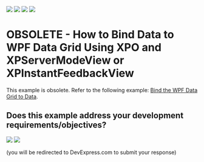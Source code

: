 <!-- default badges list -->
![](https://img.shields.io/endpoint?url=https://codecentral.devexpress.com/api/v1/VersionRange/186436251/21.2.3%2B)
[![](https://img.shields.io/badge/Open_in_DevExpress_Support_Center-FF7200?style=flat-square&logo=DevExpress&logoColor=white)](https://supportcenter.devexpress.com/ticket/details/T828754)
[![](https://img.shields.io/badge/📖_How_to_use_DevExpress_Examples-e9f6fc?style=flat-square)](https://docs.devexpress.com/GeneralInformation/403183)
[![](https://img.shields.io/badge/💬_Leave_Feedback-feecdd?style=flat-square)](#does-this-example-address-your-development-requirementsobjectives)
<!-- default badges end -->

# OBSOLETE - How to Bind Data to WPF Data Grid Using XPO and XPServerModeView or XPInstantFeedbackView

This example is obsolete. Refer to the following example: [Bind the WPF Data Grid to Data](https://github.com/DevExpress-Examples/how-to-bind-wpf-grid-to-data).
<!-- feedback -->
## Does this example address your development requirements/objectives?

[<img src="https://www.devexpress.com/support/examples/i/yes-button.svg"/>](https://www.devexpress.com/support/examples/survey.xml?utm_source=github&utm_campaign=XPO_how-to-bind-data-to-wpf-controls-using-xpservermodeview-or-xpinstantfeedbackview&~~~was_helpful=yes) [<img src="https://www.devexpress.com/support/examples/i/no-button.svg"/>](https://www.devexpress.com/support/examples/survey.xml?utm_source=github&utm_campaign=XPO_how-to-bind-data-to-wpf-controls-using-xpservermodeview-or-xpinstantfeedbackview&~~~was_helpful=no)

(you will be redirected to DevExpress.com to submit your response)
<!-- feedback end -->
